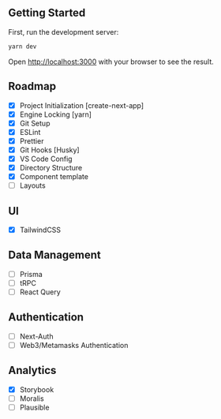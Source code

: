 ## Getting Started

First, run the development server:

```bash
yarn dev
```

Open [http://localhost:3000](http://localhost:3000) with your browser to see the result.

## Roadmap

- [x] Project Initialization [create-next-app]
- [x] Engine Locking [yarn]
- [x] Git Setup
- [x] ESLint
- [x] Prettier
- [x] Git Hooks [Husky]
- [x] VS Code Config
- [x] Directory Structure
- [x] Component template
- [ ] Layouts

## UI

- [x] TailwindCSS

## Data Management

- [ ] Prisma
- [ ] tRPC
- [ ] React Query

## Authentication

- [ ] Next-Auth
- [ ] Web3/Metamasks Authentication

## Analytics

- [x] Storybook
- [ ] Moralis
- [ ] Plausible

